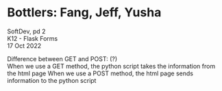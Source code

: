 # Bottlers: Fang, Jeff, Yusha  
SoftDev, pd 2  
K12 - Flask Forms  
17 Oct 2022  

Difference between GET and POST: (?)  
When we use a GET method, the python script takes the information from the html page
When we use a POST method, the html page sends information to the python script
